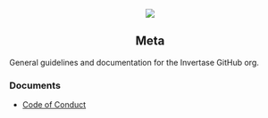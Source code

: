 <p align="center">
  <a href="https://invertase.io">
    <img src="https://static.invertase.io/assets/invertase-logo-small.png"><br/>
  </a>
  <h2 align="center">Meta</h2>
</p>


General guidelines and documentation for the Invertase GitHub org. 


### Documents

 - [Code of Conduct](/CODE_OF_CONDUCT.md)
